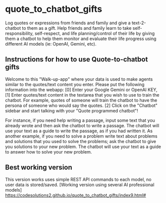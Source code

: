 # quote_to_chatbot_gifts

Log quotes or expressions from friends and family and give a text-2-chatbot to them as a gift. Help friends and family learn to take self-responsibility, self-respect, and life planning/control of their life by giving them a chatbot to help them monitor and evaluate their life progress using different AI models (ie: OpenAI, Gemini, etc).

## Instructions for how to use Quote-to-chatbot gifts
Welcome to this "Walk-up-app" where your data is used to make agents similar to the quotes/text content you enter. Please put the following information into the webapp: [0] Enter your Google Gemini or OpenAI KEY, [1] Enter quotes/text content in the textarea that you wish to use to train the chatbot. For example, quotes of someone will train the chatbot to have the persona of someone who would say the quotes. [2] Click on the "Chatbot" sidebar and start talking with your "Quote programmed chatbot"!

For instance, if you need help writing a passage, input some text that you already wrote and then ask the chatbot to write a passage. The chatbot will use your text as a guide to write the passage, as if you had written it. As another example, if you need to solve a problem write text about problems and solutions that you used to solve the problems; ask the chatbot to give you solutions to your new problem. The chatbot will use your text as a guide to answer how to solve your new problem.

## Best working version 
This version works uses simple REST API commands to each model, no user data is stored/saved.
[Working version using several AI professional models] https://codesolutions2.github.io/quote_to_chatbot_gifts/index9.html#
